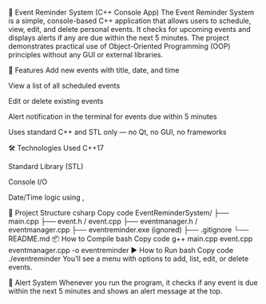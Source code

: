 📌 Event Reminder System (C++ Console App)
The Event Reminder System is a simple, console-based C++ application that allows users to schedule, view, edit, and delete personal events. It checks for upcoming events and displays alerts if any are due within the next 5 minutes. The project demonstrates practical use of Object-Oriented Programming (OOP) principles without any GUI or external libraries.

🚀 Features
Add new events with title, date, and time

View a list of all scheduled events

Edit or delete existing events

Alert notification in the terminal for events due within 5 minutes

Uses standard C++ and STL only — no Qt, no GUI, no frameworks

🛠 Technologies Used
C++17

Standard Library (STL)

Console I/O

Date/Time logic using <chrono>, <ctime>

📂 Project Structure
csharp
Copy code
EventReminderSystem/
├── main.cpp
├── event.h / event.cpp
├── eventmanager.h / eventmanager.cpp
├── eventreminder.exe (ignored)
├── .gitignore
└── README.md
📦 How to Compile
bash
Copy code
g++ main.cpp event.cpp eventmanager.cpp -o eventreminder
▶️ How to Run
bash
Copy code
./eventreminder
You’ll see a menu with options to add, list, edit, or delete events.

🔔 Alert System
Whenever you run the program, it checks if any event is due within the next 5 minutes and shows an alert message at the top.
